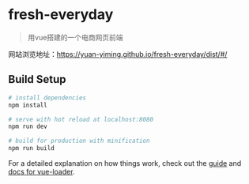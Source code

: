 # fresh-everyday

> 用vue搭建的一个电商网页前端

网站浏览地址：https://yuan-yiming.github.io/fresh-everyday/dist/#/

## Build Setup

``` bash
# install dependencies
npm install

# serve with hot reload at localhost:8080
npm run dev

# build for production with minification
npm run build

```

For a detailed explanation on how things work, check out the [guide](http://vuejs-templates.github.io/webpack/) and [docs for vue-loader](http://vuejs.github.io/vue-loader).
